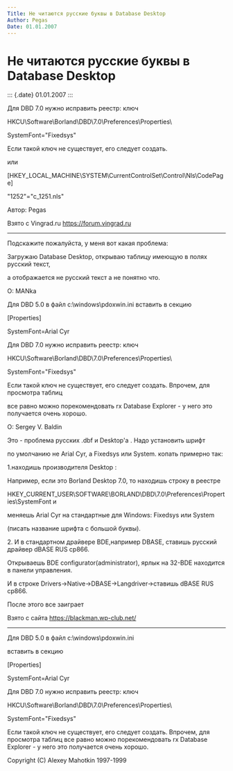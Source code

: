 ```yaml
---
Title: Не читаются русские буквы в Database Desktop
Author: Pegas
Date: 01.01.2007
---
```



Не читаются русские буквы в Database Desktop
============================================

::: {.date}
01.01.2007
:::

Для DBD 7.0 нужно исправить реестр: ключ

HKCU\\Software\\Borland\\DBD\\7.0\\Preferences\\Properties\

SystemFont="Fixedsys"

Если такой ключ не существует, его следует создать.

или

[HKEY\_LOCAL\_MACHINE\\SYSTEM\\CurrentControlSet\\Control\\Nls\\CodePage]

"1252"="c\_1251.nls"

Автор: Pegas

Взято с Vingrad.ru <https://forum.vingrad.ru>

------------------------------------------------------------------------

Подскажите пожалуйста, у меня вот какая проблема:

Загружаю Database Desktop, открываю таблицу имеющую в полях русский
текст,

а отображается не русский текст а не понятно что.

О: MANka

Для DBD 5.0 в файл c:\\windows\\pdoxwin.ini вставить в секцию

[Properties]

SystemFont=Arial Cyr

Для DBD 7.0 нужно исправить реестр: ключ

HKCU\\Software\\Borland\\DBD\\7.0\\Preferences\\Properties\

SystemFont="Fixedsys"

Если такой ключ не существует, его следует создать. Впрочем, для
просмотра таблиц

все равно можно порекомендовать rx Database Explorer - у него это
получается очень хорошо.

О: Sergey V. Baldin

Это - проблема русских .dbf и Desktop\'а . Надо установить шрифт

по умолчанию не Arial Cyr, а Fixedsys или System. копать примерно так:

1.находишь производителя Desktop :

Например, если это Borland Desktop 7.0, то находишь строку в реестре

HKEY\_CURRENT\_USER\\SOFTWARE\\BORLAND\\DBD\\7.0\\Preferences\\Properties\\SystemFont
и

меняешь Arial Cyr на стандартные для Windows: Fixedsys или System

(писать название шрифта с большой буквы).

2\. И в стандартном драйвере BDE,например DBASE, ставишь русский драйвер
dBASE RUS cp866.

Открываешь BDE configurator(administrator), ярлык на 32-BDE находится в
панели управления.

И в строке Drivers-\>Native-\>DBASE-\>Langdriver-\>ставишь dBASE RUS
cp866.

После этого все заиграет

Взято с сайта <https://blackman.wp-club.net/>

------------------------------------------------------------------------

Для DBD 5.0 в файл c:\\windows\\pdoxwin.ini

вставить в секцию

[Properties]

SystemFont=Arial Cyr

Для DBD 7.0 нужно исправить реестр: ключ

HKCU\\Software\\Borland\\DBD\\7.0\\Preferences\\Properties\

SystemFont="Fixedsys"

Если такой ключ не существует, его следует создать. Впрочем, для
просмотра таблиц все равно можно порекомендовать rx Database
Explorer - у него это получается очень хорошо.

Copyright (C) Alexey Mahotkin 1997-1999
